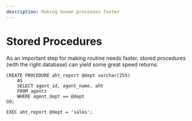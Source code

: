 ```yaml
---
description: Making known processes faster
---
```


# Stored Procedures

As an important step for making routine needs faster, stored procedures \(with the right database\) can yield some great speed returns.

```text
CREATE PROCEDURE aht_report @dept varchar(255)
    AS
    SELECT agent_id, agent_name, aht
    FROM agents
    WHERE agent_dept == @dept
GO;

EXEC aht_report @dept = 'sales';
```

